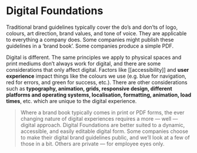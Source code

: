 # Digital Foundations
Traditional brand guidelines typically cover the do’s and don’ts of logo, colours, art direction, brand values, and tone of voice. They are applicable to everything a company does. Some companies might publish these guidelines in a ‘brand book’. Some companies produce a simple PDF.

Digital is different. The same principles we apply to physical spaces and print mediums don’t always work for digital, and there are some considerations that only affect digital. Factors like [[accessibility]] and **user experience** impact things like the colours we use (e.g. blue for navigation, red for errors, and green for success, etc.). There are other considerations such as **typography, animation, grids, responsive design, different platforms and operating systems, localisation, formatting, animation, load times**, etc. which are unique to the digital experience.

> Where a brand book typically comes in print or PDF forms, the ever changing nature of digital experiences requires a more — well — digital approach. Digital Foundations are better suited to a dynamic, accessible, and easily editable digital form. Some companies choose to make their digital brand guidelines public, and we’ll look at a few of those in a bit. Others are private — for employee eyes only.